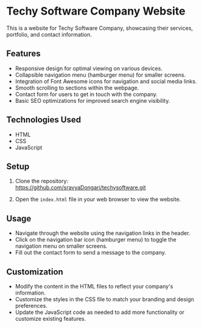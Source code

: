 # Techy Software Company Website

This is a website for Techy Software Company, showcasing their services, portfolio, and contact information.

## Features

- Responsive design for optimal viewing on various devices.
- Collapsible navigation menu (hamburger menu) for smaller screens.
- Integration of Font Awesome icons for navigation and social media links.
- Smooth scrolling to sections within the webpage.
- Contact form for users to get in touch with the company.
- Basic SEO optimizations for improved search engine visibility.

## Technologies Used

- HTML
- CSS
- JavaScript

## Setup

1. Clone the repository: https://github.com/sravyaDongari/techysoftware.git


2. Open the `index.html` file in your web browser to view the website.

## Usage

- Navigate through the website using the navigation links in the header.
- Click on the navigation bar icon (hamburger menu) to toggle the navigation menu on smaller screens.
- Fill out the contact form to send a message to the company.

## Customization

- Modify the content in the HTML files to reflect your company's information.
- Customize the styles in the CSS file to match your branding and design preferences.
- Update the JavaScript code as needed to add more functionality or customize existing features.
